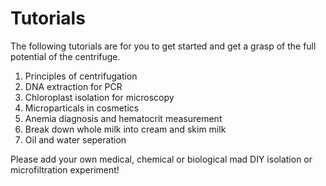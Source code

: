 Tutorials
=========

The following tutorials are for you to get started and get a grasp of the full potential of the centrifuge.

1. Principles of centrifugation
2. DNA extraction for PCR
3. Chloroplast isolation for microscopy
4. Microparticals in cosmetics
5. Anemia diagnosis and hematocrit measurement
6. Break down whole milk into cream and skim milk 
7. Oil and water seperation

Please add your own medical, chemical or biological mad DIY isolation or microfiltration experiment!
